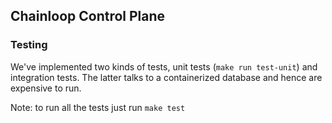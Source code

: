 ## Chainloop Control Plane

### Testing

We've implemented two kinds of tests, unit tests (`make run test-unit`) and integration tests. The latter talks to a containerized database and hence are expensive to run.

Note: to run all the tests just run `make test`
